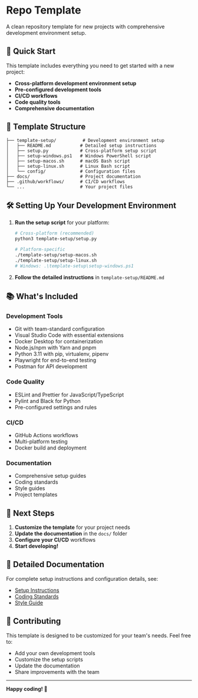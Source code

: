 # Repo Template

A clean repository template for new projects with comprehensive development environment setup.

## 🚀 Quick Start

This template includes everything you need to get started with a new project:

- **Cross-platform development environment setup**
- **Pre-configured development tools**
- **CI/CD workflows**
- **Code quality tools**
- **Comprehensive documentation**

## 📁 Template Structure

```
├── template-setup/          # Development environment setup
│   ├── README.md           # Detailed setup instructions
│   ├── setup.py            # Cross-platform setup script
│   ├── setup-windows.ps1   # Windows PowerShell script
│   ├── setup-macos.sh      # macOS Bash script
│   ├── setup-linux.sh      # Linux Bash script
│   └── config/             # Configuration files
├── docs/                   # Project documentation
├── .github/workflows/      # CI/CD workflows
└── ...                     # Your project files
```

## 🛠️ Setting Up Your Development Environment

1. **Run the setup script** for your platform:
   ```bash
   # Cross-platform (recommended)
   python3 template-setup/setup.py
   
   # Platform-specific
   ./template-setup/setup-macos.sh
   ./template-setup/setup-linux.sh
   # Windows: .\template-setup\setup-windows.ps1
   ```

2. **Follow the detailed instructions** in `template-setup/README.md`

## 📚 What's Included

### Development Tools
- Git with team-standard configuration
- Visual Studio Code with essential extensions
- Docker Desktop for containerization
- Node.js/npm with Yarn and pnpm
- Python 3.11 with pip, virtualenv, pipenv
- Playwright for end-to-end testing
- Postman for API development

### Code Quality
- ESLint and Prettier for JavaScript/TypeScript
- Pylint and Black for Python
- Pre-configured settings and rules

### CI/CD
- GitHub Actions workflows
- Multi-platform testing
- Docker build and deployment

### Documentation
- Comprehensive setup guides
- Coding standards
- Style guides
- Project templates

## 🎯 Next Steps

1. **Customize the template** for your project needs
2. **Update the documentation** in the `docs/` folder
3. **Configure your CI/CD** workflows
4. **Start developing!**

## 📖 Detailed Documentation

For complete setup instructions and configuration details, see:
- [Setup Instructions](template-setup/README.md)
- [Coding Standards](docs/architecture/coding-standards.md)
- [Style Guide](docs/style-guide/)

## 🤝 Contributing

This template is designed to be customized for your team's needs. Feel free to:
- Add your own development tools
- Customize the setup scripts
- Update the documentation
- Share improvements with the team

---

**Happy coding! 🎉**

